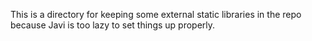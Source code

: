 This is a directory for keeping some external static libraries in the repo
because Javi is too lazy to set things up properly.
